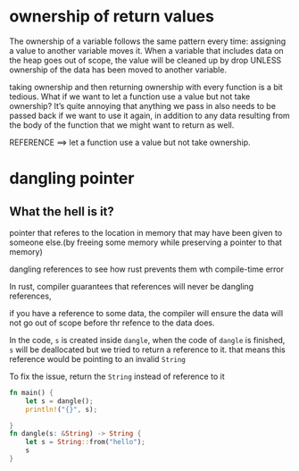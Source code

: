 # ownership of return values
The ownership of a variable follows the same pattern every time: 
assigning a value to another variable moves it. 
When a variable that includes data on the heap goes out of scope, 
the value will be cleaned up by drop UNLESS ownership of the data has been moved to another variable.

taking ownership and then returning ownership with every function is a bit tedious. 
What if we want to let a function use a value but not take ownership? 
It’s quite annoying that anything we pass in also needs to be passed back if we want to use it again, 
in addition to any data resulting from the body of the function that we might want to return as well.

REFERENCE ==> let a function use a value but not take ownership.

# dangling pointer
## What the hell is it? 
pointer that referes to the location in memory that may have been given to someone else.(by 
freeing some memory while preserving a pointer to that memory)

dangling references to see how rust prevents them wth compile-time error

In rust, compiler guarantees that references will never be dangling references,

if you have a reference to some data, the compiler will ensure the data will not go out of scope
before thr refence to the data does.


In the code, `s` is created inside `dangle`, when the code of `dangle` is finished, `s` will be deallocated but 
we tried  to return a reference to it. that means this reference would be pointing to an invalid `String`

To fix the issue, return the `String` instead of reference to it

```rust
fn main() {
    let s = dangle();
    println!("{}", s);

}
fn dangle(s: &String) -> String {
    let s = String::from("hello");
    s
}
```
